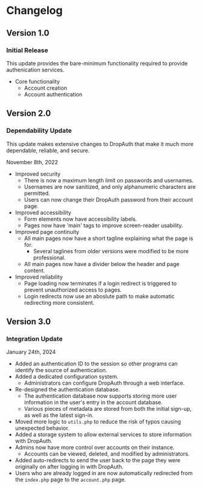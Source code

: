 # Changelog

## Version 1.0

### Initial Release

This update provides the bare-minimum functionality required to provide authenication services.

- Core functionality
    - Account creation
    - Account authentication


## Version 2.0

### Dependability Update

This update makes extensive changes to DropAuth that make it much more dependable, reliable, and secure.

November 8th, 2022

- Improved security
    - There is now a maximum length limit on passwords and usernames.
    - Usernames are now sanitized, and only alphanumeric characters are permitted.
    - Users can now change their DropAuth password from their account page.
- Improved accessibility
    - Form elements now have accessibility labels.
    - Pages now have 'main' tags to improve screen-reader usability.
- Improved page continuity
    - All main pages now have a short tagline explaining what the page is for.
        - Several taglines from older versions were modified to be more professional.
    - All main pages now have a divider below the header and page content.
- Improved reliability
    - Page loading now terminates if a login redirect is triggered to prevent unauthorized access to pages.
    - Login redirects now use an aboslute path to make automatic redirecting more consistent.


## Version 3.0

### Integration Update

January 24th, 2024

- Added an authentication ID to the session so other programs can identify the source of authentication.
- Added a dedicated configuration system.
    - Administrators can configure DropAuth through a web interface.
- Re-designed the authentication database.
    - The authentication database now supports storing more user information in the user's entry in the account database.
    - Various pieces of metadata are stored from both the initial sign-up, as well as the latest sign-in.
- Moved more logic to `utils.php` to reduce the risk of typos causing unexpected behavior.
- Added a storage system to allow external services to store information with DropAuth.
- Admins now have more control over accounts on their instance.
    - Accounts can be viewed, deleted, and modified by administrators.
- Added auto-redirects to send the user back to the page they were originally on after logging in with DropAuth.
- Users who are already logged in are now automatically redirected from the `index.php` page to the `account.php` page.
